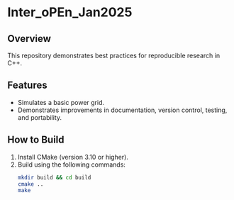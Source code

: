 # Inter_oPEn_Jan2025

## Overview
This repository demonstrates best practices for reproducible research in C++.

## Features
- Simulates a basic power grid.
- Demonstrates improvements in documentation, version control, testing, and portability.

## How to Build
1. Install CMake (version 3.10 or higher).
2. Build using the following commands:
   ```bash
   mkdir build && cd build
   cmake ..
   make
